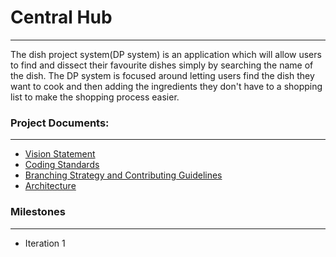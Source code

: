 # Central Hub
---
The dish project system(DP system) is an application which will allow users to find and dissect their favourite dishes simply by searching the name of the dish. The DP system is focused around letting users find the dish they want to cook and then adding the ingredients they don't have to a shopping list to make the shopping process easier.

### Project Documents:
---

- [Vision Statement](https://code.cs.umanitoba.ca/winter-2022-a02/group-4/dish-project/-/blob/main/VisionStatment.md)
- [Coding Standards](https://code.cs.umanitoba.ca/winter-2022-a02/group-4/dish-project/-/blob/main/CodingStandards.md)
- [Branching Strategy and Contributing Guidelines](https://code.cs.umanitoba.ca/winter-2022-a02/group-4/dish-project/-/blob/main/ContributingGuidelines.md)
- [Architecture](https://code.cs.umanitoba.ca/winter-2022-a02/group-4/dish-project/-/blob/main/ARCHITECTURE.md)


### Milestones
---
- Iteration 1
